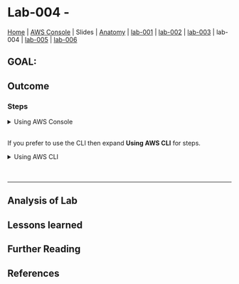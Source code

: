 # Lab-004 -

[Home](../README.md) |
[AWS Console](https://console.aws.amazon.com) |
Slides |
[Anatomy](anatomy.md) |
[lab-001](lab-001.md) |
[lab-002](lab-002.md) |
[lab-003](lab-003.md) |
lab-004 |
[lab-005](lab-005.md) |
[lab-006](lab-006.md)

## GOAL:

## Outcome

### Steps

<details>
<summary>Using AWS Console</summary>
<br/>

</details>

<br/>

If you prefer to use the CLI then expand __Using AWS CLI__ for steps.

<details>
 <summary>Using AWS CLI</summary>

</details>

<br/>
<br/>

---

## Analysis of Lab



## Lessons learned


## Further Reading


## References

